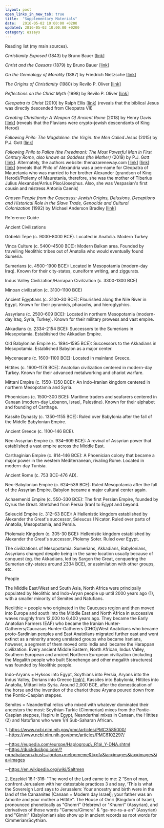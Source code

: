```yaml
---
layout: post
open_links_in_new_tab: true
title:  "Supplementary Materials"
date:   2016-05-02 10:00:00 +0200
updated: 2016-05-02 10:00:00 +0200
category: essays
---
```


Reading list (my main sources). 

_Christianity Exposed_ (1843) by Bruno Bauer \[[link](https://play.google.com/store/books/details?id=mrP4MDmYNXkC&rdid=book-mrP4MDmYNXkC&rdot=1)\]

_Christ and the Caesars_ (1879) by Bruno Bauer \[[link](http://www.sidneyrigdon.com/vern/1879BaurEng.htm)\]

_On the Genealogy of Morality_ (1887) by Friedrich Nietzsche \[[link](https://archive.org/details/GenealogyOfMorals)\]

_The Origins of Christianity_ (1980) by Revilo P. Oliver \[[link](https://archive.org/details/the-origins-of-christianity-by-revilo-p-oliver-z-lib.org)\]

_Reflections on the Christ Myth_ (1998) by Revilo P. Oliver \[[link](https://dn790004.ca.archive.org/0/items/reflections-on-the-christ-myth-by-revilo-pendleton-oliver-z-lib.org/Reflections%20on%20the%20Christ%20Myth%20by%20Revilo%20Pendleton%20Oliver%20%28z-lib.org%29.pdf)\]

_Cleopatra to Christ_ (2010) by Ralph Ellis \[[link](https://www.google.com/books/edition/Cleopatra_to_Christ/T7sqfHyWPuQC?hl=en&gbpv=1&dq=cleopatra+to+christ&printsec=frontcover)\] (reveals that the biblical Jesus was directly descended from Cleopatra VII)

_Creating Christianity: A Weapon Of Ancient Rome_ (2018) by Henry Davis \[[link](https://books.google.com/books/about/Creating_Christianity_A_Weapon_Of_Ancien.html?id=-M1VEAAAQBAJ)\] (reveals that the Flavians were crypto-jewish descendants of King Herod)

_Following Philo: The Magdalene. the Virgin. the Men Called Jesus_ (2015) by P.J. Gott \[[link](https://www.amazon.com/Following-Philo-Magdalene-Virgin-Called/dp/1934223069)\] 

_Following Philo to Pallas (the Freedman): The Most Powerful Man in First Century Rome, also known as Goddess (the Mother)_ (2019) by P.J. Gott \[[link](https://www.amazon.com/Following-Philo-Pallas-Freedman-Powerful-ebook/dp/B07PXKQGYG/)\]. Alternately, the authors website: thenazareneway.com \[[link](https://web.archive.org/web/20100313155615/http://www.thenazareneway.com/Caesar%27s%20Messiah%20Commentary.htm)\] \[[link](https://web.archive.org/web/20230321143128/http://thenazareneway.com/Philo%27s%20Exegesis.htm)\] \[[link](https://web.archive.org/web/20230913204543/http://thenazareneway.com/MM%20Chart.htm)\] (reveals that Philo of Alexandria was a pen-name for Cleopatra of Mauretania who was married to her brother Alexander (grandson of King Herod)/Ptolemy of Mauretania, therefore, she was the mother of Tiberius Julius Alexander/Arrius Piso/Josephus. Also, she was Vespasian's first cousin and mistress Antonia Caenis)

_Chosen People from the Caucasus: Jewish Origins, Delusions, Deceptions and Historical Role in the Slave Trade, Genocide and Cultural Colonization_ (1992) by Michael Anderson Bradley \[[link](https://www.amazon.com/Chosen-People-Caucasus-Deceptions-Historical/dp/0883781476)\] 

Reference Guide

Ancient Civilizations

Göbekli Tepe (c. 9000-8000 BCE). Located in Anatolia. Modern Turkey

Vinca Culture (c. 5400–4500 BCE): Modern Balkan area. Founded by travelling Neolithic tribes out of Anatolia who would eventually found Sumeria.

Sumerians (c. 4500–1900 BCE): Located in Mesopotamia (modern-day Iraq). Known for their city-states, cuneiform writing, and ziggurats.

Indus Valley Civilization/Harrapan Civilization (c. 3300-1300 BCE)

Minoan civilization (c. 3100–1100 BCE)

Ancient Egyptians (c. 3100–30 BCE): Flourished along the Nile River in Egypt. Known for their pyramids, pharaohs, and hieroglyphics.

Assyrians (c. 2500–609 BCE): Located in northern Mesopotamia (modern-day Iraq, Syria, Turkey). Known for their military prowess and vast empire.

Akkadians (c. 2334–2154 BCE): Successors to the Sumerians in Mesopotamia. Established the Akkadian Empire.

Old Babylonian Empire (c. 1894–1595 BCE): Successors to the Akkadians in Mesopotamia. Established Babylon as a major center.

Mycenaeans (c. 1600–1100 BCE): Located in mainland Greece.

Hittites (c. 1600–1178 BCE): Anatolian civilization centered in modern-day Turkey. Known for their advanced metalworking and chariot warfare.

Mittani Empire (c. 1550–1350 BCE): An Indo-Iranian kingdom centered in northern Mesopotamia and Syria.

Phoenicians (c. 1500–300 BCE): Maritime traders and seafarers centered in Canaan (modern-day Lebanon, Israel, Palestine). Known for their alphabet and founding of Carthage.

Kassite Dynasty (c. 1350–1155 BCE): Ruled over Babylonia after the fall of the Middle Babylonian Empire.

Ancient Greece (c. 1100-146 BCE). 

Neo-Assyrian Empire (c. 934–609 BCE): A revival of Assyrian power that established a vast empire across the Middle East.

Carthaginian Empire (c. 814–146 BCE): A Phoenician colony that became a major power in the western Mediterranean, rivaling Rome. Located in modern-day Tunisia.

Ancient Rome (c. 753 BCE-476 AD).

Neo-Babylonian Empire (c. 624–539 BCE): Ruled Mesopotamia after the fall of the Assyrian Empire. Babylon became a major cultural center again.

Achaemenid Empire (c. 550–330 BCE): The first Persian Empire, founded by Cyrus the Great. Stretched from Persia (Iran) to Egypt and beyond.

Seleucid Empire (c. 312–63 BCE): A Hellenistic kingdom established by Alexander the Great's successor, Seleucus I Nicator. Ruled over parts of Anatolia, Mesopotamia, and Persia.

Ptolemaic Kingdom (c. 305-30 BCE): Hellenistic kingdom established by Alexander the Great's successor, Ptolemy Soter. Ruled over Egypt.

The civilizations of Mesopotamia: Sumerians, Akkadians, Babylonians, Assyrians changed despite being in the same location usually because of conquest (eg. the Akkadians, led by Sargon the Great, conquering the Sumerian city-states around 2334 BCE), or assimilation with other groups, etc.

People

The Middle East/West and South Asia, North Africa were principally populated by Neolithic and Indo-Aryan people up until 2000 years ago (1), with a smaller minority of Semites and Natufians.

Neolithic = people who originated in the Caucuses region and then moved into Europe and south into the Middle East and North Africa in successive waves roughly from 12,000 to 6,400 years ago. They became the Early Anatolian Farmers (EAF) who became the Iranian Hunter-Gatherers/Caucasus Hunter-Gatherers (CHG)/West Anatolians who became proto-Sardinian peoples and East Anatolians migrated further east and went extinct as a minority among unrelated groups who became Iranians, however, a segment of them moved onto India and  became the Harappan civilization. Every ancient Middle Eastern, North African, Indus Valley, Southern European and ancient Northern European civilization (including the Megalith people who built Stonehenge and other megalith structures) was founded by Neolithic people. 

Indo-Aryans = Hyksos into Egypt, Scythians into Persia, Aryans into the Indus Valley, Dorians into Greece \[[link](https://www.perseus.tufts.edu/hopper/text?doc=Perseus%3Atext%3A1999.04.0009%3Achapter%3D6%3Asection%3D2#:~:text=The%20Greeks%20believed%20the%20ancestors,Dorian%20invasion”%20actually%20took%20place.)\], Kassites into Babylonia, Hittites into Anatolia, Mittani into Syria. Around 2,000 BCE, after the domestication of the horse and the invention of the chariot these Aryans poured down from the Pontic-Caspian steppes. 

Semites = Neanderthal relics who mixed with whatever dominated their ancestors the most: Scythian-Turkic (Cimmerian) mixes from the Pontic-Caspian steppes, Hapiru in Egypt, Neanderthal mixes in Canaan, the Hittites (2) and Natufians who were 1/4 Sub-Saharan African.

1\. https://www.ncbi.nlm.nih.gov/pmc/articles/PMC3585000/  
\--https://www.ncbi.nlm.nih.gov/pmc/articles/PMC6102297/

\--https://eupedia.com/europe/Haplogroup\_R1a\_Y-DNA.shtml  
\--https://duckduckgo.com/?q=nabataean+busts+jordan+melpomeme&t=ofa&iar=images&iax=images&ia=images  

\--https://en.wikipedia.org/wiki/Saltmen

2\. Eezekiel 16:1-316: "The word of the Lord came to me: 2 “Son of man, confront Jerusalem with her detestable practices 3 and say, ‘This is what the Sovereign Lord says to Jerusalem: Your ancestry and birth were in the land of the Canaanites \[Canaan = Modern day Israel\]; your father was an Amorite and your mother a Hittite". The House of Omri (Kingdom of Israel), pronounced phonetically as "Ghomri" (Hebrew) or "Khumri" (Assyrian), and derivatives of those words "Gamera/Gimera" & "ga-me-ra-a-an" (Assyrian) and "Gimiri" (Babylonian) also show up in ancient records as root words for Cimmerian/Scythian.
